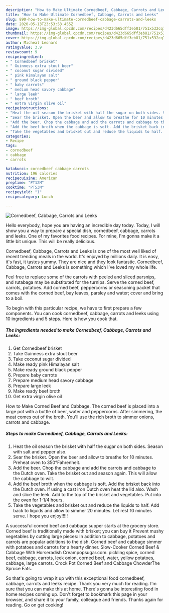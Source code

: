 ```yaml
---
description: "How to Make Ultimate Cornedbeef, Cabbage, Carrots and Leeks"
title: "How to Make Ultimate Cornedbeef, Cabbage, Carrots and Leeks"
slug: 890-how-to-make-ultimate-cornedbeef-cabbage-carrots-and-leeks
date: 2020-05-13T23:53:53.455Z
image: https://img-global.cpcdn.com/recipes/d423d665dff3eb81/751x532cq70/cornedbeef-cabbage-carrots-and-leeks-recipe-main-photo.jpg
thumbnail: https://img-global.cpcdn.com/recipes/d423d665dff3eb81/751x532cq70/cornedbeef-cabbage-carrots-and-leeks-recipe-main-photo.jpg
cover: https://img-global.cpcdn.com/recipes/d423d665dff3eb81/751x532cq70/cornedbeef-cabbage-carrots-and-leeks-recipe-main-photo.jpg
author: Micheal Leonard
ratingvalue: 3.9
reviewcount: 9
recipeingredient:
- " Cornedbeef brisket"
- " Guinness extra stout beer"
- " coconut sugar divided"
- " pink Himalayan salt"
- " ground black pepper"
- " baby carrots"
- " medium head savory cabbage"
- " large leek"
- " beef broth"
- " extra virgin olive oil"
recipeinstructions:
- "Heat the oil season the brisket with half the sugar on both sides. Season with salt and pepper also."
- "Sear the brisket. Open the beer and allow to breathe for 10 minutes. Preheat oven to 350°Fahrenheit."
- "Add the beer. Chop the cabbage and add the carrots and cabbage to the Dutch oven. Take the brisket out and season again. This will allow the cabbage to wilt."
- "Add the beef broth when the cabbage is soft. Add the brisket back into the Dutch oven. If using a cast iron Dutch oven heat the lid also. Wash and slice the leek. Add to the top of the brisket and vegetables. Put into the oven for 1-1/4 hours."
- "Take the vegetables and brisket out and reduce the liquids to half. Add back to liquids and allow to simmer 20 minutes. Let rest 10 minutes serve. I hope you enjoy!!!!!"
categories:
- Recipe
tags:
- cornedbeef
- cabbage
- carrots

katakunci: cornedbeef cabbage carrots 
nutrition: 196 calories
recipecuisine: American
preptime: "PT12M"
cooktime: "PT53M"
recipeyield: "1"
recipecategory: Lunch

---
```



![Cornedbeef, Cabbage, Carrots and Leeks](https://img-global.cpcdn.com/recipes/d423d665dff3eb81/751x532cq70/cornedbeef-cabbage-carrots-and-leeks-recipe-main-photo.jpg)

Hello everybody, hope you are having an incredible day today. Today, I will show you a way to prepare a special dish, cornedbeef, cabbage, carrots and leeks. One of my favorites food recipes. For mine, I'm gonna make it a little bit unique. This will be really delicious.

Cornedbeef, Cabbage, Carrots and Leeks is one of the most well liked of recent trending meals in the world. It's enjoyed by millions daily. It is easy, it's fast, it tastes yummy. They are nice and they look fantastic. Cornedbeef, Cabbage, Carrots and Leeks is something which I've loved my whole life.

Feel free to replace some of the carrots with peeled and sliced parsnips, and rutabaga may be substituted for the turnips. Serve the corned beef, carrots, potatoes. Add corned beef, peppercorns or seasoning packet that comes with the corned beef, bay leaves, parsley and water; cover and bring to a boil.


To begin with this particular recipe, we have to first prepare a few components. You can cook cornedbeef, cabbage, carrots and leeks using 10 ingredients and 5 steps. Here is how you cook that.

<!--inarticleads1-->

##### The ingredients needed to make Cornedbeef, Cabbage, Carrots and Leeks:

1. Get  Cornedbeef brisket
1. Take  Guinness extra stout beer
1. Take  coconut sugar divided
1. Make ready  pink Himalayan salt
1. Make ready  ground black pepper
1. Prepare  baby carrots
1. Prepare  medium head savory cabbage
1. Prepare  large leek
1. Make ready  beef broth
1. Get  extra virgin olive oil


How to Make Corned Beef and Cabbage. The corned beef is placed into a large pot with a bottle of beer, water and peppercorns. After simmering, the meat comes out of the broth. You&#39;ll use the rich broth to simmer onions, carrots and cabbage. 

<!--inarticleads2-->

##### Steps to make Cornedbeef, Cabbage, Carrots and Leeks:

1. Heat the oil season the brisket with half the sugar on both sides. Season with salt and pepper also.
1. Sear the brisket. Open the beer and allow to breathe for 10 minutes. Preheat oven to 350°Fahrenheit.
1. Add the beer. Chop the cabbage and add the carrots and cabbage to the Dutch oven. Take the brisket out and season again. This will allow the cabbage to wilt.
1. Add the beef broth when the cabbage is soft. Add the brisket back into the Dutch oven. If using a cast iron Dutch oven heat the lid also. Wash and slice the leek. Add to the top of the brisket and vegetables. Put into the oven for 1-1/4 hours.
1. Take the vegetables and brisket out and reduce the liquids to half. Add back to liquids and allow to simmer 20 minutes. Let rest 10 minutes serve. I hope you enjoy!!!!!


A successful corned beef and cabbage supper starts at the grocery store. Corned beef is traditionally made with brisket; you can buy it Prevent mushy vegetables by cutting large pieces: In addition to cabbage, potatoes and carrots are popular additions to the dish. Corned beef and cabbage simmer with potatoes and carrots for a hearty dinner. Slow-Cooker Corned Beef &amp; Cabbage With Horseradish Creampopsugar.com. pickling spice, corned beef, cabbage, carrots, leek onion, corned beef, water, yellow potatoes, cabbage, large carrots. Crock Pot Corned Beef and Cabbage ChowderThe Spruce Eats. 

So that's going to wrap it up with this exceptional food cornedbeef, cabbage, carrots and leeks recipe. Thank you very much for reading. I'm sure that you can make this at home. There's gonna be interesting food in home recipes coming up. Don't forget to bookmark this page in your browser, and share it to your family, colleague and friends. Thanks again for reading. Go on get cooking!
